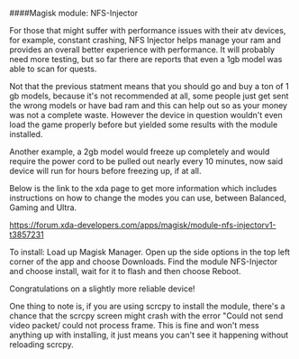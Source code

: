 ####Magisk module: NFS-Injector

For those that might suffer with performance issues with their atv devices, for example, constant crashing, NFS Injector helps manage your ram and provides an overall better experience with performance. It will probably need more testing, but so far there are reports that even a 1gb model was able to scan for quests. 

Not that the previous statment means that you should go and buy a ton of 1 gb models, because it's not recommended at all, some people just get sent the wrong models or have bad ram and this can help out so as your money was not a complete waste. However the device in question wouldn't even load the game properly before but yielded some results with the module installed.

Another example, a 2gb model would freeze up completely and would require the power cord to be pulled out nearly every 10 minutes, now said device will run for hours before freezing up, if at all.

Below is the link to the xda page to get more information which includes instructions on how to change the modes you can use, between Balanced, Gaming and Ultra.

https://forum.xda-developers.com/apps/magisk/module-nfs-injectorv1-t3857231

To install:
Load up Magisk Manager.
Open up the side options in the top left corner of the app and choose Downloads.
Find the module NFS-Injector and choose install, wait for it to flash and then choose Reboot.

Congratulations on a slightly more reliable device!

One thing to note is, if you are using scrcpy to install the module, there's a chance that the scrcpy screen might crash with the error "Could not send video packet/ could not process frame. This is fine and won't mess anything up with installing, it just means you can't see it happening without reloading scrcpy.